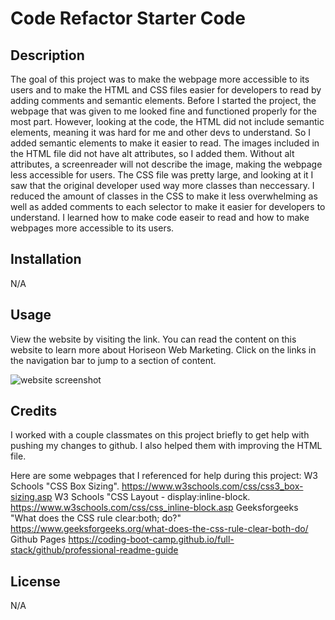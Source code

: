 <!-- README template got from the coding bootcamp github pages. 
     https://coding-boot-camp.github.io/full-stack/github/professional-readme-guide -->
# Code Refactor Starter Code

## Description

The goal of this project was to make the webpage more accessible to its users and to make the HTML and CSS files easier for developers to read by adding comments and semantic elements. Before I started the project, the webpage that was given to me looked fine and functioned properly for the most part. However, looking at the code, the HTML did not include semantic elements, meaning it was hard for me and other devs to understand. So I added semantic elements to make it easier to read. The images included in the HTML file did not have alt attributes, so I added them. Without alt attributes, a screenreader will not describe the image, making the webpage less accessible for users. The CSS file was pretty large, and looking at it I saw that the original developer used way more classes than neccessary. I reduced the amount of classes in the CSS to make it less overwhelming as well as added comments to each selector to make it easier for developers to understand. I learned how to make code easeir to read and how to make webpages more accessible to its users.

## Installation
 N/A

## Usage

View the website by visiting the link. You can read the content on this website to learn more about Horiseon Web Marketing. Click on the links in the navigation bar to jump to a section of content.

![website screenshot](assets/images/website-screenshot.png)

## Credits

I worked with a couple classmates on this project briefly to get help with pushing my changes to github. I also helped them with improving the HTML file.

Here are some webpages that I referenced for help during this project:
W3 Schools "CSS Box Sizing". https://www.w3schools.com/css/css3_box-sizing.asp
W3 Schools "CSS Layout - display:inline-block. https://www.w3schools.com/css/css_inline-block.asp
Geeksforgeeks "What does the CSS rule clear:both; do?" https://www.geeksforgeeks.org/what-does-the-css-rule-clear-both-do/
Github Pages https://coding-boot-camp.github.io/full-stack/github/professional-readme-guide

## License

 N/A